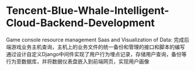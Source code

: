 # Tencent-Blue-Whale-Intelligent-Cloud-Backend-Development
Game console resource management Saas and Visualization of Data:  完成后端游戏业务主机查询，主机上的业务文件的统一备份和管理的接口和脚本的编写 通过设计自定义Django中间件实现了用户行为埋点记录，存储用户查询，备份等行为至数据库，并将数据仪表盘嵌入到前端网页，实现用户画像

